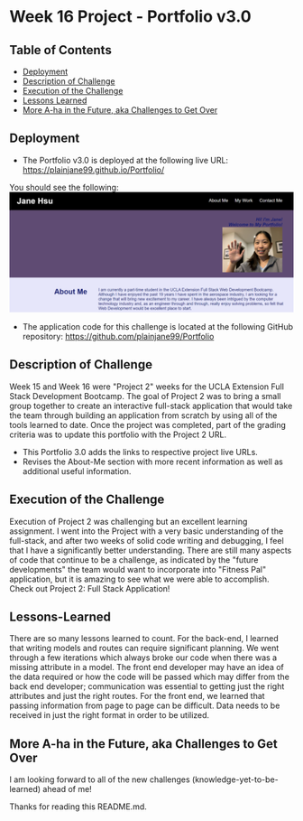 # Week 16 Project - Portfolio v3.0

## Table of Contents

* [Deployment](#deploy)
* [Description of Challenge](#description)
* [Execution of the Challenge](#execution)
* [Lessons Learned](#lessons)
* [More A-ha in the Future, aka Challenges to Get Over](#challenges)

## Deployment <a name="deploy"></a>

* The Portfolio v3.0 is deployed at the following live URL:
https://plainjane99.github.io/Portfolio/

You should see the following:
![Snippet of portfolio](./assets/images/Portfolio_README_Snip.png)

* The application code for this challenge is located at the following GitHub repository:
https://github.com/plainjane99/Portfolio


## Description of Challenge <a name="description"></a>

Week 15 and Week 16 were "Project 2" weeks for the UCLA Extension Full Stack Development Bootcamp.  The goal of Project 2 was to bring a small group together to create an interactive full-stack application that would take the team through building an application from scratch by using all of the tools learned to date.  Once the project was completed, part of the grading criteria was to update this portfolio with the Project 2 URL.  

* This Portfolio 3.0 adds the links to respective project live URLs.
* Revises the About-Me section with more recent information as well as additional useful information.

## Execution of the Challenge <a name="execution"></a>

Execution of Project 2 was challenging but an excellent learning assignment.  I went into the Project with a very basic understanding of the full-stack, and after two weeks of solid code writing and debugging, I feel that I have a significantly better understanding.  There are still many aspects of code that continue to be a challenge, as indicated by the "future developments" the team would want to incorporate into "Fitness Pal" application, but it is amazing to see what we were able to accomplish.  Check out Project 2: Full Stack Application!

## Lessons-Learned <a name="lessons"></a>

There are so many lessons learned to count.  For the back-end, I learned that writing models and routes can require significant planning.  We went through a few iterations which always broke our code when there was a missing attribute in a model.  The front end developer may have an idea of the data required or how the code will be passed which may differ from the back end developer; communication was essential to getting just the right attributes and just the right routes.  For the front end, we learned that passing information from page to page can be difficult.  Data needs to be received in just the right format in order to be utilized.

## More A-ha in the Future, aka Challenges to Get Over <a name="challenges"></a>

I am looking forward to all of the new challenges (knowledge-yet-to-be-learned) ahead of me!

Thanks for reading this README.md.
